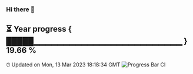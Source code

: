 ### Hi there 👋
⏳ Year progress { █████▁▁▁▁▁▁▁▁▁▁▁▁▁▁▁▁▁▁▁▁▁▁▁▁▁ } 19.66 %
---
⏰ Updated on Mon, 13 Mar 2023 18:18:34 GMT
![Progress Bar CI](https://github.com/liununu/liununu/workflows/Progress%20Bar%20CI/badge.svg)
